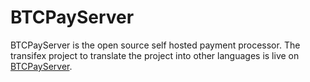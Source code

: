 # BTCPayServer

BTCPayServer is the open source self hosted payment processor. The transifex project to translate the project into other languages is live on [BTCPayServer](https://www.transifex.com/btcpayserver/btcpayserver-website/).